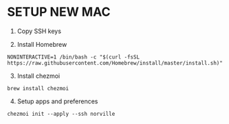# SETUP NEW MAC

1. Copy SSH keys

2. Install Homebrew
```
NONINTERACTIVE=1 /bin/bash -c "$(curl -fsSL https://raw.githubusercontent.com/Homebrew/install/master/install.sh)"
```

3. Install chezmoi
```
brew install chezmoi
```

4. Setup apps and preferences
```
chezmoi init --apply --ssh norville
```

